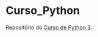 # Curso_Python
Repositório do [Curso de Python 3](https://www.udemy.com/course/python-3-do-zero-ao-avancado/?couponCode=KEEPLEARNING). 
